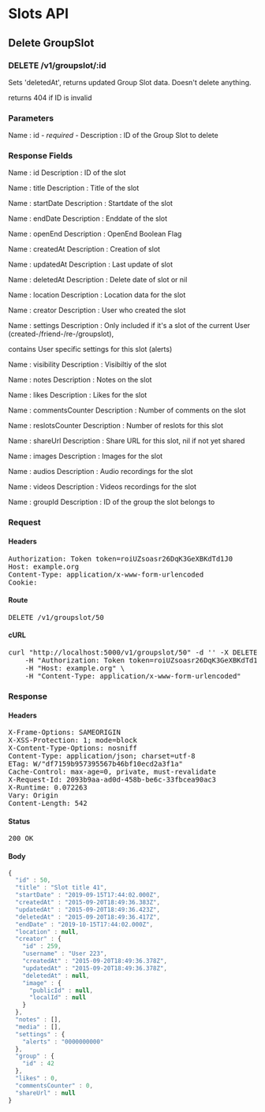 # Slots API

## Delete GroupSlot

### DELETE /v1/groupslot/:id

Sets &#39;deletedAt&#39;, returns updated Group Slot data. Doesn&#39;t delete anything.

returns 404 if ID is invalid

### Parameters

Name : id *- required -*
Description : ID of the Group Slot to delete


### Response Fields

Name : id
Description : ID of the slot

Name : title
Description : Title of the slot

Name : startDate
Description : Startdate of the slot

Name : endDate
Description : Enddate of the slot

Name : openEnd
Description : OpenEnd Boolean Flag

Name : createdAt
Description : Creation of slot

Name : updatedAt
Description : Last update of slot

Name : deletedAt
Description : Delete date of slot or nil

Name : location
Description : Location data for the slot

Name : creator
Description : User who created the slot

Name : settings
Description : Only included if it&#39;s a slot of the current User (created-/friend-/re-/groupslot),

contains User specific settings for this slot (alerts)

Name : visibility
Description : Visibiltiy of the slot

Name : notes
Description : Notes on the slot

Name : likes
Description : Likes for the slot

Name : commentsCounter
Description : Number of comments on the slot

Name : reslotsCounter
Description : Number of reslots for this slot

Name : shareUrl
Description : Share URL for this slot, nil if not yet shared

Name : images
Description : Images for the slot

Name : audios
Description : Audio recordings for the slot

Name : videos
Description : Videos recordings for the slot

Name : groupId
Description : ID of the group the slot belongs to

### Request

#### Headers

<pre>Authorization: Token token=roiUZsoasr26DqK3GeXBKdTd1J0
Host: example.org
Content-Type: application/x-www-form-urlencoded
Cookie: </pre>

#### Route

<pre>DELETE /v1/groupslot/50</pre>

#### cURL

<pre class="request">curl &quot;http://localhost:5000/v1/groupslot/50&quot; -d &#39;&#39; -X DELETE \
	-H &quot;Authorization: Token token=roiUZsoasr26DqK3GeXBKdTd1J0&quot; \
	-H &quot;Host: example.org&quot; \
	-H &quot;Content-Type: application/x-www-form-urlencoded&quot;</pre>

### Response

#### Headers

<pre>X-Frame-Options: SAMEORIGIN
X-XSS-Protection: 1; mode=block
X-Content-Type-Options: nosniff
Content-Type: application/json; charset=utf-8
ETag: W/&quot;df7159b957395567b46bf10ecd2a3f1a&quot;
Cache-Control: max-age=0, private, must-revalidate
X-Request-Id: 2093b9aa-ad0d-458b-be6c-33fbcea90ac3
X-Runtime: 0.072263
Vary: Origin
Content-Length: 542</pre>

#### Status

<pre>200 OK</pre>

#### Body

```javascript
{
  "id" : 50,
  "title" : "Slot title 41",
  "startDate" : "2019-09-15T17:44:02.000Z",
  "createdAt" : "2015-09-20T18:49:36.383Z",
  "updatedAt" : "2015-09-20T18:49:36.423Z",
  "deletedAt" : "2015-09-20T18:49:36.417Z",
  "endDate" : "2019-10-15T17:44:02.000Z",
  "location" : null,
  "creator" : {
    "id" : 259,
    "username" : "User 223",
    "createdAt" : "2015-09-20T18:49:36.378Z",
    "updatedAt" : "2015-09-20T18:49:36.378Z",
    "deletedAt" : null,
    "image" : {
      "publicId" : null,
      "localId" : null
    }
  },
  "notes" : [],
  "media" : [],
  "settings" : {
    "alerts" : "0000000000"
  },
  "group" : {
    "id" : 42
  },
  "likes" : 0,
  "commentsCounter" : 0,
  "shareUrl" : null
}
```
